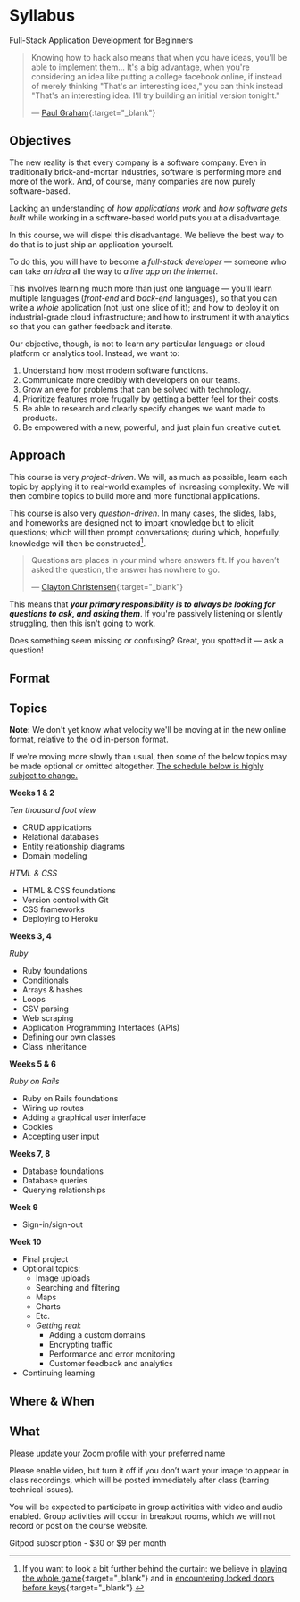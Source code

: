 # Syllabus

<p class="lead font-italic">Full-Stack Application Development for Beginners</p>

> Knowing how to hack also means that when you have ideas, you'll be able to implement them... It's a big advantage, when you're considering an idea like putting a college facebook online, if instead of merely thinking "That's an interesting idea," you can think instead "That's an interesting idea. I'll try building an initial version tonight."
>
> — [Paul Graham](http://paulgraham.com/startupideas.html){:target="_blank"}

## Objectives

The new reality is that every company is a software company. Even in traditionally brick-and-mortar industries, software is performing more and more of the work. And, of course, many companies are now purely software-based.

Lacking an understanding of _how applications work_ and _how software gets built_ while working in a software-based world puts you at a disadvantage.

In this course, we will dispel this disadvantage. We believe the best way to do that is to just ship an application yourself.

To do this, you will have to become a _full-stack developer_ — someone who can take _an idea_ all the way to _a live app on the internet_.

This involves learning much more than just one language — you'll learn multiple languages (_front-end_ and _back-end_ languages), so that you can write a _whole_ application (not just one slice of it); and how to deploy it on industrial-grade cloud infrastructure; and how to instrument it with analytics so that you can gather feedback and iterate.

Our objective, though, is not to learn any particular language or cloud platform or analytics tool. Instead, we want to:

 1. Understand how most modern software functions.
 2. Communicate more credibly with developers on our teams.
 3. Grow an eye for problems that can be solved with technology.
 4. Prioritize features more frugally by getting a better feel for their costs.
 5. Be able to research and clearly specify changes we want made to products.
 6. Be empowered with a new, powerful, and just plain fun creative outlet.

## Approach

This course is very _project-driven_. We will, as much as possible, learn each topic by applying it to real-world examples of increasing complexity. We will then combine topics to build more and more functional applications.

This course is also very _question-driven_. In many cases, the slides, labs, and homeworks are designed not to impart knowledge but to elicit questions; which will then prompt conversations; during which, hopefully, knowledge will then be constructed[^behind_the_curtain].

[^behind_the_curtain]: If you want to look a bit further behind the curtain: we believe in [playing the whole game](https://www.gse.harvard.edu/news/uk/09/01/education-bat-seven-principles-educators){:target="_blank"} and in [encountering locked doors before keys](https://mkremins.github.io/blog/doors-headaches-intellectual-need/){:target="_blank"}.

> Questions are places in your mind where answers fit. If you haven’t asked the question, the answer has nowhere to go.
>
> — [Clayton Christensen](https://twitter.com/claychristensen/status/231411154050748416?s=20){:target="_blank"}

This means that _**your primary responsibility is to always be looking for questions to ask, and asking them**_. If you're passively listening or silently struggling, then this isn't going to work.

Does something seem missing or confusing? Great, you spotted it — ask a question!

## Format





## Topics

**Note:** We don't yet know what velocity we'll be moving at in the new online format, relative to the old in-person format.

If we're moving more slowly than usual, then some of the below topics may be made optional or omitted altogether. <u>The schedule below is highly subject to change.</u>

**Weeks 1 & 2**

_Ten thousand foot view_

 - CRUD applications
 - Relational databases
 - Entity relationship diagrams
 - Domain modeling

_HTML & CSS_

 - HTML & CSS foundations
 - Version control with Git
 - CSS frameworks
 - Deploying to Heroku

**Weeks 3, 4**

_Ruby_

 - Ruby foundations
 - Conditionals
 - Arrays & hashes
 - Loops
 - CSV parsing
 - Web scraping
 - Application Programming Interfaces (APIs)
 - Defining our own classes
 - Class inheritance

**Weeks 5 & 6**

_Ruby on Rails_

 - Ruby on Rails foundations
 - Wiring up routes
 - Adding a graphical user interface
 - Cookies
 - Accepting user input

**Weeks 7, 8**

 - Database foundations
 - Database queries
 - Querying relationships

**Week 9**

 - Sign-in/sign-out

**Week 10**

 - Final project
 - Optional topics:
    - Image uploads
    - Searching and filtering
    - Maps
    - Charts
    - Etc.
    - _Getting real_:
        - Adding a custom domains
        - Encrypting traffic
        - Performance and error monitoring
        - Customer feedback and analytics
 - Continuing learning

## Where & When





## What



Please update your Zoom profile with your preferred name

Please enable video, but turn it off if you don’t want your image to appear in class recordings, which will be posted immediately after class (barring technical issues).

You will be expected to participate in group activities with video and audio enabled. Group activities will occur in breakout rooms, which we will not record or post on the course website.

Gitpod subscription - $30 or $9 per month
